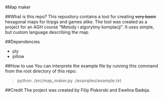 #Map maker

##What is this repo?
  This repository contains a tool for creating ~~very basic~~ hexagonal maps for ttrpgs and games alike. The tool was created as a project for an AGH course "Metody i algorytmy komplacji". It uses simple, but custom language describing the map.

##Dependencies
- ply
- pillow

##How to use
  You can interprete the example file by running this command from the root directory of this repo:
  > python ./src/map_maker.py ./examples/example.txt

##Credit
  The project was created by Filip Piskorski and Ewelina Badeja.
